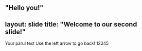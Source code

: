 "Hello you!"
----
layout: slide
title: "Welcome to our second slide!"
---
Your parul text
Use the left arrow to go back!
12345
